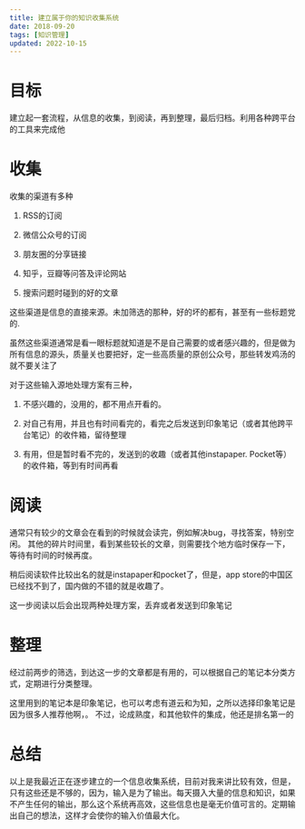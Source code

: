 ```yaml
---
title: 建立属于你的知识收集系统
date: 2018-09-20
tags: [知识管理]
updated: 2022-10-15
---
```


# 目标

建立起一套流程，从信息的收集，到阅读，再到整理，最后归档。利用各种跨平台的工具来完成他


# 收集

收集的渠道有多种

1.  RSS的订阅

2.  微信公众号的订阅

3.  朋友圈的分享链接

4.  知乎，豆瓣等问答及评论网站

5.  搜索问题时碰到的好的文章

这些渠道是信息的直接来源。未加筛选的那种，好的坏的都有，甚至有一些标题党的.

虽然这些渠道通常是看一眼标题就知道是不是自己需要的或者感兴趣的，但是做为所有信息的源头，质量关也要把好，定一些高质量的原创公众号，那些转发鸡汤的就不要关注了

对于这些输入源地处理方案有三种，

1.  不感兴趣的，没用的，都不用点开看的。

2.  对自己有用，并且也有时间看完的，看完之后发送到印象笔记（或者其他跨平台笔记）的收件箱，留待整理

3.  有用，但是暂时看不完的，发送到的收趣（或者其他instapaper. Pocket等）的收件箱，等到有时间再看


# 阅读

通常只有较少的文章会在看到的时候就会读完，例如解决bug，寻找答案，特别空闲。 其他的碎片时间里，看到某些较长的文章，则需要找个地方临时保存一下，等待有时间的时候再度。

稍后阅读软件比较出名的就是instapaper和pocket了，但是，app store的中国区已经找不到了，国内做的不错的就是收趣了。

这一步阅读以后会出现两种处理方案，丢弃或者发送到印象笔记


# 整理

经过前两步的筛选，到达这一步的文章都是有用的，可以根据自己的笔记本分类方式，定期进行分类整理。

这里用到的笔记本是印象笔记，也可以考虑有道云和为知，之所以选择印象笔记是因为很多人推荐他啊，。 不过，论成熟度，和其他软件的集成，他还是排名第一的


# 总结

以上是我最近正在逐步建立的一个信息收集系统，目前对我来讲比较有效，但是，只有这些还是不够的，因为，输入是为了输出。每天摄入大量的信息和知识，如果不产生任何的输出，那么这个系统再高效，这些信息也是毫无价值可言的。定期输出自己的想法，这样才会使你的输入价值最大化。